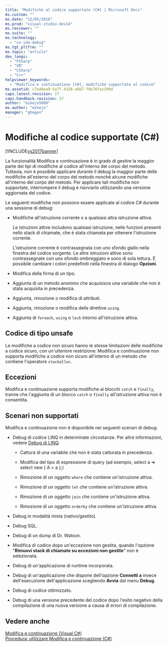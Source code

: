 ```yaml
---
title: "Modifiche al codice supportate (C#) | Microsoft Docs"
ms.custom: ""
ms.date: "12/05/2016"
ms.prod: "visual-studio-dev14"
ms.reviewer: ""
ms.suite: ""
ms.technology: 
  - "vs-ide-debug"
ms.tgt_pltfrm: ""
ms.topic: "article"
dev_langs: 
  - "FSharp"
  - "VB"
  - "CSharp"
  - "C++"
helpviewer_keywords: 
  - "Modifica e continuazione [C#], modifiche supportate al codice"
ms.assetid: c7a48ea9-5a7f-4328-a9d7-f0e76fac399d
caps.latest.revision: 27
caps.handback.revision: 27
author: "mikejo5000"
ms.author: "mikejo"
manager: "ghogen"
---
```

# Modifiche al codice supportate (C#)
[!INCLUDE[vs2017banner](../code-quality/includes/vs2017banner.md)]

La funzionalità Modifica e continuazione è in grado di gestire la maggior parte dei tipi di modifiche al codice all'interno del corpo del metodo.  Tuttavia, non è possibile applicare durante il debug la maggior parte delle modifiche all'esterno del corpo del metodo nonché alcune modifiche all'interno del corpo del metodo.  Per applicare tali modifiche non supportate, interrompere il debug e riavviarlo utilizzando una versione aggiornata del codice.  
  
 Le seguenti modifiche non possono essere applicate al codice C\# durante una sessione di debug:  
  
-   Modifiche all'istruzione corrente o a qualsiasi altra istruzione attiva.  
  
     Le istruzioni attive includono qualsiasi istruzione, nelle funzioni presenti nello stack di chiamate, che è stata chiamata per ottenere l'istruzione corrente.  
  
     L'istruzione corrente è contrassegnata con uno sfondo giallo nella finestra del codice sorgente.  Le altre istruzioni attive sono contrassegnate con uno sfondo ombreggiato e sono di sola lettura.  È possibile cambiare i colori predefiniti nella finestra di dialogo **Opzioni**.  
  
-   Modifica della firma di un tipo.  
  
-   Aggiunta di un metodo anonimo che acquisisce una variabile che non è stata acquisita in precedenza.  
  
-   Aggiunta, rimozione o modifica di attributi.  
  
-   Aggiunta, rimozione o modifica delle direttive `using`.  
  
-   Aggiunta di `foreach`, `using` o `lock` intorno all'istruzione attiva.  
  
## Codice di tipo unsafe  
 Le modifiche a codice non sicuro hanno le stesse limitazioni delle modifiche a codice sicuro, con un'ulteriore restrizione: Modifica e continuazione non supporta modifiche a codice non sicuro all'interno di un metodo che contiene l'operatore `stackalloc`.  
  
## Eccezioni  
 Modifica e continuazione supporta modifiche ai blocchi `catch` e `finally`, tranne che l'aggiunta di un blocco `catch` o `finally` all'istruzione attiva non è consentita.  
  
## Scenari non supportati  
 Modifica e continuazione non è disponibile nei seguenti scenari di debug:  
  
-   Debug di codice LINQ in determinate circostanze.  Per altre informazioni, vedere [Debug di LINQ](../debugger/debugging-linq.md).  
  
    -   Cattura di una variabile che non è stata catturata in precedenza.  
  
    -   Modifica del tipo di espressione di query \(ad esempio, select a \=\> select new { A \= a };\)  
  
    -   Rimozione di un oggetto `where` che contiene un'istruzione attiva.  
  
    -   Rimozione di un oggetto `let` che contiene un'istruzione attiva.  
  
    -   Rimozione di un oggetto `join` che contiene un'istruzione attiva.  
  
    -   Rimozione di un oggetto `orderby` che contiene un'istruzione attiva.  
  
-   Debug in modalità mista \(nativo\/gestito\).  
  
-   Debug SQL.  
  
-   Debug di un dump di  Dr. Watson.  
  
-   Modifica di codice dopo un'eccezione non gestita, quando l'opzione "**Rimuovi stack di chiamate su eccezioni non gestite**" non è selezionata.  
  
-   Debug di un'applicazione di runtime incorporata.  
  
-   Debug di un'applicazione che dispone dell'opzione **Connetti a** invece dell'esecuzione dell'applicazione scegliendo **Avvia** dal menu **Debug**.  
  
-   Debug di codice ottimizzato.  
  
-   Debug di una versione precedente del codice dopo l'esito negativo della compilazione di una nuova versione a causa di errori di compilazione.  
  
## Vedere anche  
 [Modifica e continuazione \(Visual C\#\)](../debugger/edit-and-continue-visual-csharp.md)   
 [Procedura: utilizzare Modifica e continuazione \(C\#\)](../debugger/how-to-use-edit-and-continue-csharp.md)